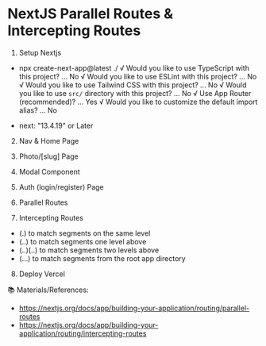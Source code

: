 # NextJS Parallel Routes & Intercepting Routes

1. Setup Nextjs
  - npx create-next-app@latest ./
  √ Would you like to use TypeScript with this project? ... No 
  √ Would you like to use ESLint with this project? ... No 
  √ Would you like to use Tailwind CSS with this project? ... No 
  √ Would you like to use `src/` directory with this project? ... No 
  √ Use App Router (recommended)? ... Yes
  √ Would you like to customize the default import alias? ... No 

  - next: "13.4.19" or Later

2. Nav & Home Page

3. Photo/[slug] Page

4. Modal Component

5. Auth (login/register) Page

6. Parallel Routes

7. Intercepting Routes
  - (.) to match segments on the same level
  - (..) to match segments one level above
  - (..)(..) to match segments two levels above
  - (...) to match segments from the root app directory

8. Deploy Vercel

📚 Materials/References:
  - https://nextjs.org/docs/app/building-your-application/routing/parallel-routes
  - https://nextjs.org/docs/app/building-your-application/routing/intercepting-routes
